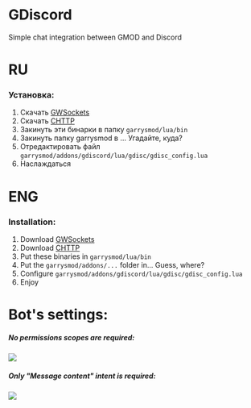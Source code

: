 # GDiscord
Simple chat integration between GMOD and Discord

# RU
### Установка:
1) Скачать [GWSockets](https://github.com/FredyH/GWSockets/releases/latest)
2) Скачать [CHTTP](https://github.com/timschumi/gmod-chttp/releases/latest)
3) Закинуть эти бинарки в папку `garrysmod/lua/bin`
4) Закинуть папку garrysmod в ... Угадайте, куда?
5) Отредактировать файл `garrysmod/addons/gdiscord/lua/gdisc/gdisc_config.lua`
6) Наслаждаться

# ENG
### Installation:
1) Download [GWSockets](https://github.com/FredyH/GWSockets/releases/latest)
2) Download [CHTTP](https://github.com/timschumi/gmod-chttp/releases/latest)
3) Put these binaries in `garrysmod/lua/bin`
4) Put the `garrysmod/addons/...` folder in... Guess, where?
5) Configure `garrysmod/addons/gdiscord/lua/gdisc/gdisc_config.lua`
6) Enjoy

# Bot's settings:

##### No permissions scopes are required:
![](https://i.imgur.com/7nzHG6V.jpeg)

##### Only "Message content" intent is required:
![](https://i.imgur.com/TX6d1wK.jpeg)
